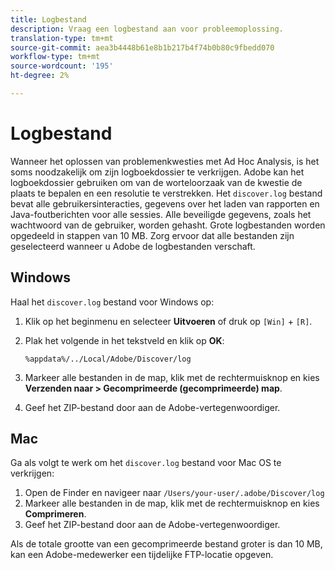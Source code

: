 ```yaml
---
title: Logbestand
description: Vraag een logbestand aan voor probleemoplossing.
translation-type: tm+mt
source-git-commit: aea3b4448b61e8b1b217b4f74b0b80c9fbedd070
workflow-type: tm+mt
source-wordcount: '195'
ht-degree: 2%

---
```



# Logbestand

Wanneer het oplossen van problemenkwesties met Ad Hoc Analysis, is het soms noodzakelijk om zijn logboekdossier te verkrijgen. Adobe kan het logboekdossier gebruiken om van de worteloorzaak van de kwestie de plaats te bepalen en een resolutie te verstrekken. Het `discover.log` bestand bevat alle gebruikersinteracties, gegevens over het laden van rapporten en Java-foutberichten voor alle sessies. Alle beveiligde gegevens, zoals het wachtwoord van de gebruiker, worden gehasht. Grote logbestanden worden opgedeeld in stappen van 10 MB. Zorg ervoor dat alle bestanden zijn geselecteerd wanneer u Adobe de logbestanden verschaft.

## Windows

Haal het `discover.log` bestand voor Windows op:

1. Klik op het beginmenu en selecteer **Uitvoeren** of druk op `[Win]` + `[R]`.
2. Plak het volgende in het tekstveld en klik op **OK**:

   ```text
   %appdata%/../Local/Adobe/Discover/log
   ```

3. Markeer alle bestanden in de map, klik met de rechtermuisknop en kies **Verzenden naar > Gecomprimeerde (gecomprimeerde) map**.
4. Geef het ZIP-bestand door aan de Adobe-vertegenwoordiger.

## Mac

Ga als volgt te werk om het `discover.log` bestand voor Mac OS te verkrijgen:

1. Open de Finder en navigeer naar `/Users/your-user/.adobe/Discover/log`
2. Markeer alle bestanden in de map, klik met de rechtermuisknop en kies **Comprimeren**.
3. Geef het ZIP-bestand door aan de Adobe-vertegenwoordiger.

Als de totale grootte van een gecomprimeerde bestand groter is dan 10 MB, kan een Adobe-medewerker een tijdelijke FTP-locatie opgeven.
